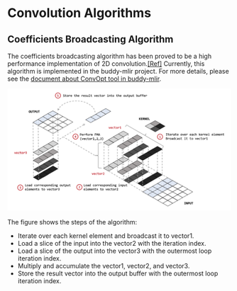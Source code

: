 # Convolution Algorithms

## Coefficients Broadcasting Algorithm

The coefficients broadcasting algorithm has been proved to be a high performance implementation of 2D convolution.[[Ref]](https://ieeexplore.ieee.org/abstract/document/8324097)
Currently, this algorithm is implemented in the buddy-mlir project.
For more details, please see the [document about ConvOpt tool in buddy-mlir](https://github.com/buddy-compiler/buddy-mlir/blob/main/docs/conv-opt.md).

![Graph of the Coefficients Broadcasting Algorithm](./Images/CoefficientsBroadcasting.png)

The figure shows the steps of the algorithm:
- Iterate over each kernel element and broadcast it to vector1.
- Load a slice of the input into the vector2 with the iteration index.
- Load a slice of the output into the vector3 with the outermost loop iteration index.
- Multiply and accumulate the vector1, vector2, and vector3.
- Store the result vector into the output buffer with the outermost loop iteration index.
